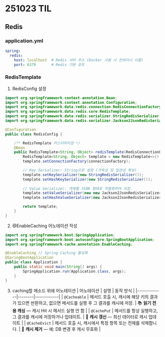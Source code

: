 # 251023 TIL

## Redis

### application.yml
```yaml
spring:
  redis:
    host: localhost  # Redis 서버 주소 (Docker 사용 시 컨테이너 이름)
    port: 6379       # Redis 기본 포트
```
### RedisTemplate
1. RedisConfig 설정
```Java
import org.springframework.context.annotation.Bean;
import org.springframework.context.annotation.Configuration;
import org.springframework.data.redis.connection.RedisConnectionFactory;
import org.springframework.data.redis.core.RedisTemplate;
import org.springframework.data.redis.serializer.StringRedisSerializer;
import org.springframework.data.redis.serializer.Jackson2JsonRedisSerializer;

@Configuration
public class RedisConfig {

    /** RedisTemplate 커스터마이징 */
    @Bean
    public RedisTemplate<String, Object> redisTemplate(RedisConnectionFactory connectionFactory) {
        RedisTemplate<String, Object> template = new RedisTemplate<>();
        template.setConnectionFactory(connectionFactory);

        // Key Serializer: String으로 설정 (가독성 및 일관성 확보)
        template.setKeySerializer(new StringRedisSerializer());
        template.setHashKeySerializer(new StringRedisSerializer());
        
        // Value Serializer: 객체를 JSON 형태로 직렬화하여 저장
        template.setValueSerializer(new new Jackson2JsonRedisSerializer<>(Object.class));
        template.setHashValueSerializer(new Jackson2JsonRedisSerializer<>(Object.class));

        return template;
    }
}
```

2. @EnableCaching 어노테이션 작성
```Java
import org.springframework.boot.SpringApplication;
import org.springframework.boot.autoconfigure.SpringBootApplication;
import org.springframework.cache.annotation.EnableCaching;

@EnableCaching // Spring Caching 활성화
@SpringBootApplication
public class Application {
    public static void main(String[] args) {
        SpringApplication.run(Application.class, args);
    }
}
```

3. caching할 메소드 위에 어노테이션
| 어노테이션 | 설명 | 동작 방식 |
|-------------|--------|------------|
| `@Cacheable` | 메서드 호출 시, 캐시에 해당 키의 결과가 있으면 반환하고, 없으면 메서드를 실행 후 그 결과를 캐시에 저장. | 📚 **읽기 전용 캐싱** — 캐시 Hit 시 메서드 실행 안 함 |
| `@CachePut` | 메서드를 항상 실행하고, 그 결과를 캐시에 저장하거나 업데이트. | 🔄 **캐시 갱신** — 최신 데이터로 캐시 업데이트 |
| `@CacheEvict` | 메서드 호출 시, 캐시에서 특정 항목 또는 전체를 삭제합니다. | 🧹 **캐시 제거** — 예: DB 변경 후 캐시 무효화 |
